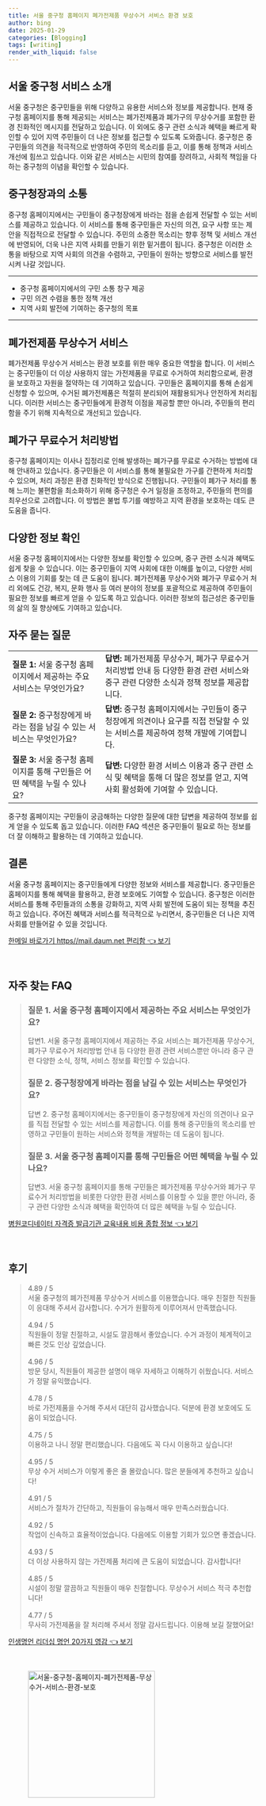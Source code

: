 ```yaml
---
title: 서울 중구청 홈페이지 폐가전제품 무상수거 서비스 환경 보호
author: bing
date: 2025-01-29
categories: [Blogging]
tags: [writing]
render_with_liquid: false
---
```



<h2 id='서울 중구청 서비스 소개'>서울 중구청 서비스 소개</h2>

<p>서울 중구청은 중구민들을 위해 다양하고 유용한 서비스와 정보를 제공합니다. 현재 중구청 홈페이지를 통해 제공되는 서비스는 폐가전제품과 폐가구의 무상수거를 포함한 환경 친화적인 메시지를 전달하고 있습니다. 이 외에도 중구 관련 소식과 혜택을 빠르게 확인할 수 있어 지역 주민들이 더 나은 정보를 접근할 수 있도록 도와줍니다. 중구청은 중구민들의 의견을 적극적으로 반영하여 주민의 목소리를 듣고, 이를 통해 정책과 서비스 개선에 힘쓰고 있습니다. 이와 같은 서비스는 시민의 참여를 장려하고, 사회적 책임을 다하는 중구청의 이념을 확인할 수 있습니다.</p>

<h2 id='중구청장과의 소통'>중구청장과의 소통</h2>

<p>중구청 홈페이지에서는 구민들이 중구청장에게 바라는 점을 손쉽게 전달할 수 있는 서비스를 제공하고 있습니다. 이 서비스를 통해 중구민들은 자신의 의견, 요구 사항 또는 제안을 직접적으로 전달할 수 있습니다. 주민의 소중한 목소리는 향후 정책 및 서비스 개선에 반영되어, 더욱 나은 지역 사회를 만들기 위한 밑거름이 됩니다. 중구청은 이러한 소통을 바탕으로 지역 사회의 의견을 수렴하고, 구민들이 원하는 방향으로 서비스를 발전시켜 나갈 것입니다.</p>

<hr />

<ul>
    <li>중구청 홈페이지에서의 구민 소통 창구 제공</li>
    <li>구민 의견 수렴을 통한 정책 개선</li>
    <li>지역 사회 발전에 기여하는 중구청의 목표</li>
</ul>

<hr />

<h2 id='폐가전제품 무상수거 서비스'>폐가전제품 무상수거 서비스</h2>

<p>폐가전제품 무상수거 서비스는 환경 보호를 위한 매우 중요한 역할을 합니다. 이 서비스는 중구민들이 더 이상 사용하지 않는 가전제품을 무료로 수거하여 처리함으로써, 환경을 보호하고 자원을 절약하는 데 기여하고 있습니다. 구민들은 홈페이지를 통해 손쉽게 신청할 수 있으며, 수거된 폐가전제품은 적절히 분리되어 재활용되거나 안전하게 처리됩니다. 이러한 서비스는 중구민들에게 환경적 이점을 제공할 뿐만 아니라, 주민들의 편리함을 주기 위해 지속적으로 개선되고 있습니다.</p>

<h2 id='폐가구 무료수거 처리방법'>폐가구 무료수거 처리방법</h2>

<p>중구청 홈페이지는 이사나 집정리로 인해 발생하는 폐가구를 무료로 수거하는 방법에 대해 안내하고 있습니다. 중구민들은 이 서비스를 통해 불필요한 가구를 간편하게 처리할 수 있으며, 처리 과정은 환경 친화적인 방식으로 진행됩니다. 구민들이 폐가구 처리를 통해 느끼는 불편함을 최소화하기 위해 중구청은 수거 일정을 조정하고, 주민들의 편의를 최우선으로 고려합니다. 이 방법은 불법 투기를 예방하고 지역 환경을 보호하는 데도 큰 도움을 줍니다.</p>

<h2 id='다양한 정보 확인'>다양한 정보 확인</h2>

<p>서울 중구청 홈페이지에서는 다양한 정보를 확인할 수 있으며, 중구 관련 소식과 혜택도 쉽게 찾을 수 있습니다. 이는 중구민들이 지역 사회에 대한 이해를 높이고, 다양한 서비스 이용의 기회를 찾는 데 큰 도움이 됩니다. 폐가전제품 무상수거와 폐가구 무료수거 처리 외에도 건강, 복지, 문화 행사 등 여러 분야의 정보를 포괄적으로 제공하여 주민들이 필요한 정보를 빠르게 얻을 수 있도록 하고 있습니다. 이러한 정보의 접근성은 중구민들의 삶의 질 향상에도 기여하고 있습니다.</p>

<h2 id='자주 묻는 질문'>자주 묻는 질문</h2>

<table>
    <tr>
        <td><b>질문 1:</b> 서울 중구청 홈페이지에서 제공하는 주요 서비스는 무엇인가요?</td>
        <td><b>답변:</b> 폐가전제품 무상수거, 폐가구 무료수거 처리방법 안내 등 다양한 환경 관련 서비스와 중구 관련 다양한 소식과 정책 정보를 제공합니다.</td>
    </tr>
    <tr>
        <td><b>질문 2:</b> 중구청장에게 바라는 점을 남길 수 있는 서비스는 무엇인가요?</td>
        <td><b>답변:</b> 중구청 홈페이지에서는 구민들이 중구청장에게 의견이나 요구를 직접 전달할 수 있는 서비스를 제공하여 정책 개발에 기여합니다.</td>
    </tr>
    <tr>
        <td><b>질문 3:</b> 서울 중구청 홈페이지를 통해 구민들은 어떤 혜택을 누릴 수 있나요?</td>
        <td><b>답변:</b> 다양한 환경 서비스 이용과 중구 관련 소식 및 혜택을 통해 더 많은 정보를 얻고, 지역사회 활성화에 기여할 수 있습니다.</td>
    </tr>
</table>

<p>중구청 홈페이지는 구민들이 궁금해하는 다양한 질문에 대한 답변을 제공하여 정보를 쉽게 얻을 수 있도록 돕고 있습니다. 이러한 FAQ 섹션은 중구민들이 필요로 하는 정보를 더 잘 이해하고 활용하는 데 기여하고 있습니다.</p>

<h2 id='결론'>결론</h2>

<p>서울 중구청 홈페이지는 중구민들에게 다양한 정보와 서비스를 제공합니다. 중구민들은 홈페이지를 통해 혜택을 활용하고, 환경 보호에도 기여할 수 있습니다. 중구청은 이러한 서비스를 통해 주민들과의 소통을 강화하고, 지역 사회 발전에 도움이 되는 정책을 추진하고 있습니다. 주어진 혜택과 서비스를 적극적으로 누리면서, 중구민들은 더 나은 지역 사회를 만들어갈 수 있을 것입니다.</p>


<p><a class="click-button" title="한메일 바로가기 https//mail.daum.net 편리함" href="https://adkhouse.github.io/posts/%ED%95%9C%EB%A9%94%EC%9D%BC-%EB%B0%94%EB%A1%9C%EA%B0%80%EA%B8%B0-httpsmail.daum.net-%ED%8E%B8%EB%A6%AC%ED%95%A8/" rel="dofollow">한메일 바로가기 https//mail.daum.net 편리함 👈 보기</a></p><br>
<h2 id='자주_찾는_FAQ'>자주 찾는 FAQ</h2>
<div itemscope="" itemtype="https://schema.org/FAQPage"> 
<blockquote> 
<div itemscope="" itemprop="mainEntity" itemtype="https://schema.org/Question"> 
<h3 itemprop="name">질문 1. 서울 중구청 홈페이지에서 제공하는 주요 서비스는 무엇인가요?</h3> 
<div itemscope="" itemprop="acceptedAnswer" itemtype="https://schema.org/Answer"> 
<span itemprop="text"> 
<p>답변1. 서울 중구청 홈페이지에서 제공하는 주요 서비스는 폐가전제품 무상수거, 폐가구 무료수거 처리방법 안내 등 다양한 환경 관련 서비스뿐만 아니라 중구 관련 다양한 소식, 정책, 서비스 정보를 확인할 수 있습니다.</p> 
</span> 
</div> 
</div> 

<div itemscope="" itemprop="mainEntity" itemtype="https://schema.org/Question"> 
<h3 itemprop="name">질문 2. 중구청장에게 바라는 점을 남길 수 있는 서비스는 무엇인가요?</h3> 
<div itemscope="" itemprop="acceptedAnswer" itemtype="https://schema.org/Answer"> 
<span itemprop="text"> 
<p>답변 2. 중구청 홈페이지에서는 중구민들이 중구청장에게 자신의 의견이나 요구를 직접 전달할 수 있는 서비스를 제공합니다. 이를 통해 중구민들의 목소리를 반영하고 구민들이 원하는 서비스와 정책을 개발하는 데 도움이 됩니다.</p> 
</span> 
</div> 
</div> 

<div itemscope="" itemprop="mainEntity" itemtype="https://schema.org/Question"> 
<h3 itemprop="name">질문 3. 서울 중구청 홈페이지를 통해 구민들은 어떤 혜택을 누릴 수 있나요?</h3> 
<div itemscope="" itemprop="acceptedAnswer" itemtype="https://schema.org/Answer"> 
<span itemprop="text"> 
<p>답변3. 서울 중구청 홈페이지를 통해 구민들은 폐가전제품 무상수거와 폐가구 무료수거 처리방법을 비롯한 다양한 환경 서비스를 이용할 수 있을 뿐만 아니라, 중구 관련 다양한 소식과 혜택을 확인하여 더 많은 혜택을 누릴 수 있습니다.</p> 
</span> 
</div> 
</div> 
</blockquote> 
</div>
<p><a class="click-button" title="병원코디네이터 자격증 발급기관 교육내용 비용 종합 정보" href="https://adkhouse.github.io/posts/%EB%B3%91%EC%9B%90%EC%BD%94%EB%94%94%EB%84%A4%EC%9D%B4%ED%84%B0-%EC%9E%90%EA%B2%A9%EC%A6%9D-%EB%B0%9C%EA%B8%89%EA%B8%B0%EA%B4%80-%EA%B5%90%EC%9C%A1%EB%82%B4%EC%9A%A9-%EB%B9%84%EC%9A%A9-%EC%A2%85%ED%95%A9-%EC%A0%95%EB%B3%B4/" rel="dofollow">병원코디네이터 자격증 발급기관 교육내용 비용 종합 정보 👈 보기</a></p><br>
<h2 id='후기'>후기</h2>
<div itemscope itemtype="https://schema.org/Product">
  <blockquote>
  <div itemprop="review" itemscope itemtype="https://schema.org/Review">
      <div itemprop="reviewRating" itemscope itemtype="https://schema.org/Rating"> <span itemprop="ratingValue">4.89</span> / <span itemprop="bestRating">5</span> </div>
      <span itemprop="reviewBody">서울 중구청의 폐가전제품 무상수거 서비스를 이용했습니다. 매우 친절한 직원들이 응대해 주셔서 감사합니다. 수거가 원활하게 이루어져서 만족했습니다.</span>
  </div>
  <br>
  <div itemprop="review" itemscope itemtype="https://schema.org/Review">
      <div itemprop="reviewRating" itemscope itemtype="https://schema.org/Rating"> <span itemprop="ratingValue">4.94</span> / <span itemprop="bestRating">5</span> </div>
      <span itemprop="reviewBody">직원들이 정말 친절하고, 시설도 깔끔해서 좋았습니다. 수거 과정이 체계적이고 빠른 것도 인상 깊었습니다.</span>
  </div>
  <br>
  <div itemprop="review" itemscope itemtype="https://schema.org/Review">
      <div itemprop="reviewRating" itemscope itemtype="https://schema.org/Rating"> <span itemprop="ratingValue">4.96</span> / <span itemprop="bestRating">5</span> </div>
      <span itemprop="reviewBody">방문 당시, 직원들이 제공한 설명이 매우 자세하고 이해하기 쉬웠습니다. 서비스가 정말 유익했습니다.</span>
  </div>
  <br>
  <div itemprop="review" itemscope itemtype="https://schema.org/Review">
      <div itemprop="reviewRating" itemscope itemtype="https://schema.org/Rating"> <span itemprop="ratingValue">4.78</span> / <span itemprop="bestRating">5</span> </div>
      <span itemprop="reviewBody">바로 가전제품을 수거해 주셔서 대단히 감사했습니다. 덕분에 환경 보호에도 도움이 되었습니다.</span>
  </div>
  <br>
  <div itemprop="review" itemscope itemtype="https://schema.org/Review">
      <div itemprop="reviewRating" itemscope itemtype="https://schema.org/Rating"> <span itemprop="ratingValue">4.75</span> / <span itemprop="bestRating">5</span> </div>
      <span itemprop="reviewBody">이용하고 나니 정말 편리했습니다. 다음에도 꼭 다시 이용하고 싶습니다!</span>
  </div>
  <br>
  <div itemprop="review" itemscope itemtype="https://schema.org/Review">
      <div itemprop="reviewRating" itemscope itemtype="https://schema.org/Rating"> <span itemprop="ratingValue">4.95</span> / <span itemprop="bestRating">5</span> </div>
      <span itemprop="reviewBody">무상 수거 서비스가 이렇게 좋은 줄 몰랐습니다. 많은 분들에게 추천하고 싶습니다!</span>
  </div>
  <br>
  <div itemprop="review" itemscope itemtype="https://schema.org/Review">
      <div itemprop="reviewRating" itemscope itemtype="https://schema.org/Rating"> <span itemprop="ratingValue">4.91</span> / <span itemprop="bestRating">5</span> </div>
      <span itemprop="reviewBody">서비스가 절차가 간단하고, 직원들이 유능해서 매우 만족스러웠습니다.</span>
  </div>
  <br>
  <div itemprop="review" itemscope itemtype="https://schema.org/Review">
      <div itemprop="reviewRating" itemscope itemtype="https://schema.org/Rating"> <span itemprop="ratingValue">4.92</span> / <span itemprop="bestRating">5</span> </div>
      <span itemprop="reviewBody">작업이 신속하고 효율적이었습니다. 다음에도 이용할 기회가 있으면 좋겠습니다.</span>
  </div>
  <br>
  <div itemprop="review" itemscope itemtype="https://schema.org/Review">
      <div itemprop="reviewRating" itemscope itemtype="https://schema.org/Rating"> <span itemprop="ratingValue">4.93</span> / <span itemprop="bestRating">5</span> </div>
      <span itemprop="reviewBody">더 이상 사용하지 않는 가전제품 처리에 큰 도움이 되었습니다. 감사합니다!</span>
  </div>
  <br>
  <div itemprop="review" itemscope itemtype="https://schema.org/Review">
      <div itemprop="reviewRating" itemscope itemtype="https://schema.org/Rating"> <span itemprop="ratingValue">4.85</span> / <span itemprop="bestRating">5</span> </div>
      <span itemprop="reviewBody">시설이 정말 깔끔하고 직원들이 매우 친절합니다. 무상수거 서비스 적극 추천합니다!</span>
  </div>
  <br>
  <div itemprop="review" itemscope itemtype="https://schema.org/Review">
      <div itemprop="reviewRating" itemscope itemtype="https://schema.org/Rating"> <span itemprop="ratingValue">4.77</span> / <span itemprop="bestRating">5</span> </div>
      <span itemprop="reviewBody">무사히 가전제품을 잘 처리해 주셔서 정말 감사드립니다. 이용해 보길 잘했어요!</span>
  </div>
  </blockquote>
</div>
<p><a class="click-button" title="인생명언 리더십 명언 20가지 영감" href="https://adkhouse.github.io/posts/%EC%9D%B8%EC%83%9D%EB%AA%85%EC%96%B8-%EB%A6%AC%EB%8D%94%EC%8B%AD-%EB%AA%85%EC%96%B8-20%EA%B0%80%EC%A7%80-%EC%98%81%EA%B0%90/" rel="dofollow">인생명언 리더십 명언 20가지 영감 👈 보기</a></p><br>
<figure class="image"><img src="https://adkhouse.github.io/assets/img/thumbnail/서울-중구청-홈페이지-폐가전제품-무상수거-서비스-환경-보호.webp" alt="서울-중구청-홈페이지-폐가전제품-무상수거-서비스-환경-보호" width="256" height="256"></figure>